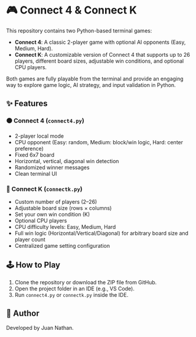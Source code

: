 # 🎮 Connect 4 & Connect K

This repository contains two Python-based terminal games:

- **Connect 4**: A classic 2-player game with optional AI opponents (Easy, Medium, Hard).
- **Connect K**: A customizable version of Connect 4 that supports up to 26 players, different board sizes, adjustable win conditions, and optional CPU players.

Both games are fully playable from the terminal and provide an engaging way to explore game logic, AI strategy, and input validation in Python.

## ✨ Features

### 🟠 Connect 4 (`connect4.py`)
- 2-player local mode
- CPU opponent (Easy: random, Medium: block/win logic, Hard: center preference)
- Fixed 6x7 board
- Horizontal, vertical, diagonal win detection
- Randomized winner messages
- Clean terminal UI

### 🔵 Connect K (`connectk.py`)
- Custom number of players (2–26)
- Adjustable board size (rows × columns)
- Set your own win condition (K)
- Optional CPU players
- CPU difficulty levels: Easy, Medium, Hard
- Full win logic (Horizontal/Vertical/Diagonal) for arbitrary board size and player count
- Centralized game setting configuration

## 🕹️ How to Play

1. Clone the repository or download the ZIP file from GitHub.
2. Open the project folder in an IDE (e.g., VS Code).
3. Run `connect4.py` or `connectk.py` inside the IDE.

## 👤 Author

Developed by Juan Nathan.


